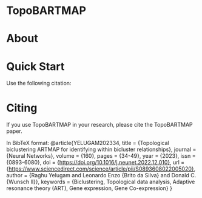 # TopoBARTMAP


# About

# Quick Start

Use the following citation:

# Citing

If you use TopoBARTMAP in your research, please cite the TopoBARTMAP paper.

In BibTeX format:
@article{YELUGAM202334,
title = {Topological biclustering ARTMAP for identifying within bicluster relationships},
journal = {Neural Networks},
volume = {160},
pages = {34-49},
year = {2023},
issn = {0893-6080},
doi = {https://doi.org/10.1016/j.neunet.2022.12.010},
url = {https://www.sciencedirect.com/science/article/pii/S0893608022005020},
author = {Raghu Yelugam and Leonardo Enzo {Brito da Silva} and Donald C. {Wunsch II}},
keywords = {Biclustering, Topological data analysis, Adaptive resonance theory (ART), Gene expression, Gene Co-expression}
}
